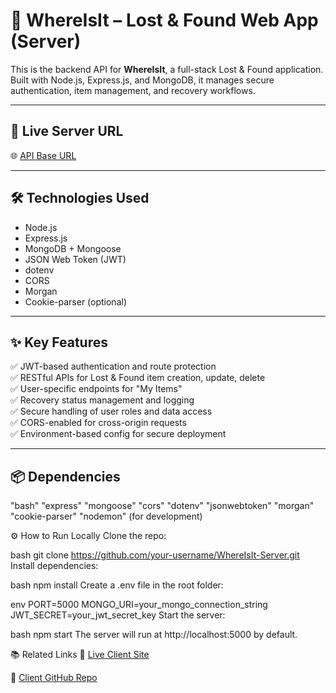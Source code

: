 # 🧳 WhereIsIt – Lost & Found Web App (Server)

This is the backend API for **WhereIsIt**, a full-stack Lost & Found application. Built with Node.js, Express.js, and MongoDB, it manages secure authentication, item management, and recovery workflows.

---

## 🔗 Live Server URL

🌐 [API Base URL](https://whereisit-server-beta.vercel.app/)

---

## 🛠️ Technologies Used

- Node.js
- Express.js
- MongoDB + Mongoose
- JSON Web Token (JWT)
- dotenv
- CORS
- Morgan
- Cookie-parser (optional)

---

## ✨ Key Features

✅ JWT-based authentication and route protection  
✅ RESTful APIs for Lost & Found item creation, update, delete  
✅ User-specific endpoints for "My Items"  
✅ Recovery status management and logging  
✅ Secure handling of user roles and data access  
✅ CORS-enabled for cross-origin requests  
✅ Environment-based config for secure deployment

---

## 📦 Dependencies

"bash"
"express"
"mongoose"
"cors"
"dotenv"
"jsonwebtoken"
"morgan"
"cookie-parser"
"nodemon" (for development)

⚙️ How to Run Locally
Clone the repo:

bash
git clone https://github.com/your-username/WhereIsIt-Server.git
Install dependencies:

bash
npm install
Create a .env file in the root folder:

env
PORT=5000
MONGO_URI=your_mongo_connection_string
JWT_SECRET=your_jwt_secret_key
Start the server:

bash
npm start
The server will run at http://localhost:5000 by default.

📚 Related Links
🔗 [Live Client Site](https://whereisit-app-bdc3b.web.app/)

📁 [Client GitHub Repo](https://github.com/sanary-62/WhereIsIt-Client)

